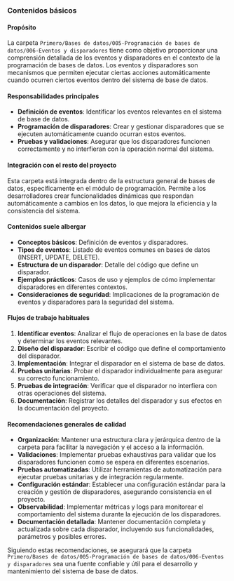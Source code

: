 ### Contenidos básicos

#### Propósito
La carpeta `Primero/Bases de datos/005-Programación de bases de datos/006-Eventos y disparadores` tiene como objetivo proporcionar una comprensión detallada de los eventos y disparadores en el contexto de la programación de bases de datos. Los eventos y disparadores son mecanismos que permiten ejecutar ciertas acciones automáticamente cuando ocurren ciertos eventos dentro del sistema de base de datos.

#### Responsabilidades principales
- **Definición de eventos**: Identificar los eventos relevantes en el sistema de base de datos.
- **Programación de disparadores**: Crear y gestionar disparadores que se ejecuten automáticamente cuando ocurran estos eventos.
- **Pruebas y validaciones**: Asegurar que los disparadores funcionen correctamente y no interfieran con la operación normal del sistema.

#### Integración con el resto del proyecto
Esta carpeta está integrada dentro de la estructura general de bases de datos, específicamente en el módulo de programación. Permite a los desarrolladores crear funcionalidades dinámicas que respondan automáticamente a cambios en los datos, lo que mejora la eficiencia y la consistencia del sistema.

#### Contenidos suele albergar
- **Conceptos básicos**: Definición de eventos y disparadores.
- **Tipos de eventos**: Listado de eventos comunes en bases de datos (INSERT, UPDATE, DELETE).
- **Estructura de un disparador**: Detalle del código que define un disparador.
- **Ejemplos prácticos**: Casos de uso y ejemplos de cómo implementar disparadores en diferentes contextos.
- **Consideraciones de seguridad**: Implicaciones de la programación de eventos y disparadores para la seguridad del sistema.

#### Flujos de trabajo habituales
1. **Identificar eventos**: Analizar el flujo de operaciones en la base de datos y determinar los eventos relevantes.
2. **Diseño del disparador**: Escribir el código que define el comportamiento del disparador.
3. **Implementación**: Integrar el disparador en el sistema de base de datos.
4. **Pruebas unitarias**: Probar el disparador individualmente para asegurar su correcto funcionamiento.
5. **Pruebas de integración**: Verificar que el disparador no interfiera con otras operaciones del sistema.
6. **Documentación**: Registrar los detalles del disparador y sus efectos en la documentación del proyecto.

#### Recomendaciones generales de calidad
- **Organización**: Mantener una estructura clara y jerárquica dentro de la carpeta para facilitar la navegación y el acceso a la información.
- **Validaciones**: Implementar pruebas exhaustivas para validar que los disparadores funcionen como se espera en diferentes escenarios.
- **Pruebas automatizadas**: Utilizar herramientas de automatización para ejecutar pruebas unitarias y de integración regularmente.
- **Configuración estándar**: Establecer una configuración estándar para la creación y gestión de disparadores, asegurando consistencia en el proyecto.
- **Observabilidad**: Implementar métricas y logs para monitorear el comportamiento del sistema durante la ejecución de los disparadores.
- **Documentación detallada**: Mantener documentación completa y actualizada sobre cada disparador, incluyendo sus funcionalidades, parámetros y posibles errores.

Siguiendo estas recomendaciones, se asegurará que la carpeta `Primero/Bases de datos/005-Programación de bases de datos/006-Eventos y disparadores` sea una fuente confiable y útil para el desarrollo y mantenimiento del sistema de base de datos.
